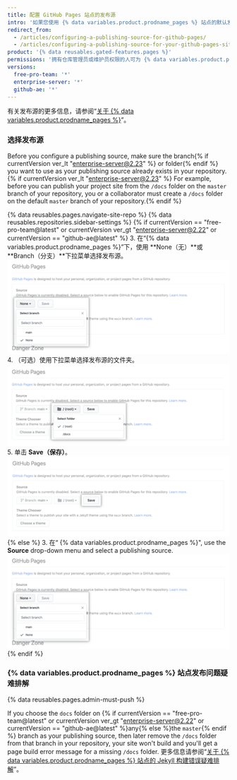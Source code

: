 ```yaml
---
title: 配置 GitHub Pages 站点的发布源
intro: '如果您使用 {% data variables.product.prodname_pages %} 站点的默认发布源，您的站点将自动发布。 You can also choose to publish your{% if currentVersion ver_lt "enterprise-server@2.23" %} project{% endif %} site from a different branch or folder.'
redirect_from:
  - /articles/configuring-a-publishing-source-for-github-pages/
  - /articles/configuring-a-publishing-source-for-your-github-pages-site
product: '{% data reusables.gated-features.pages %}'
permissions: '拥有仓库管理员或维护员权限的人可为 {% data variables.product.prodname_pages %} 站点配置发布源。'
versions:
  free-pro-team: '*'
  enterprise-server: '*'
  github-ae: '*'
---
```


有关发布源的更多信息，请参阅“[关于 {% data variables.product.prodname_pages %}](/articles/about-github-pages#publishing-sources-for-github-pages-sites)”。

### 选择发布源

Before you configure a publishing source, make sure the branch{% if currentVersion ver_lt "enterprise-server@2.23" %} or folder{% endif %} you want to use as your publishing source already exists in your repository.{% if currentVersion ver_lt "enterprise-server@2.23" %} For example, before you can publish your project site from the `/docs` folder on the `master` branch of your repository, you or a collaborator must create a `/docs` folder on the default `master` branch of your repository.{% endif %}

{% data reusables.pages.navigate-site-repo %}
{% data reusables.repositories.sidebar-settings %}
{% if currentVersion == "free-pro-team@latest" or currentVersion ver_gt "enterprise-server@2.22" or currentVersion == "github-ae@latest" %}
3. 在“{% data variables.product.prodname_pages %}”下，使用 **None（无）**或 **Branch（分支）**下拉菜单选择发布源。 ![用于选择发布源的下拉菜单](/assets/images/help/pages/publishing-source-drop-down.png)
4. （可选）使用下拉菜单选择发布源的文件夹。 ![用于选择发布源文件夹的下拉菜单](/assets/images/help/pages/publishing-source-folder-drop-down.png)
5. 单击 **Save（保存）**。 ![用于保存对发布源设置的更改的按钮](/assets/images/help/pages/publishing-source-save.png)
  {% else %}
3. 在“
{% data variables.product.prodname_pages %}", use the **Source** drop-down menu and select a publishing source.
   ![用于选择发布源的下拉菜单](/assets/images/help/pages/publishing-source-drop-down.png)
{% endif %}

### {% data variables.product.prodname_pages %} 站点发布问题疑难排解

{% data reusables.pages.admin-must-push %}

If you choose the `docs` folder on {% if currentVersion == "free-pro-team@latest" or currentVersion ver_gt "enterprise-server@2.22" or currentVersion == "github-ae@latest" %}any{% else %}the `master`{% endif %} branch as your publishing source, then later remove the `/docs` folder from that branch in your repository, your site won't build and you'll get a page build error message for a missing `/docs` folder. 更多信息请参阅“[关于 {% data variables.product.prodname_pages %} 站点的 Jekyll 构建错误疑难排解](/articles/troubleshooting-jekyll-build-errors-for-github-pages-sites#missing-docs-folder)”。
